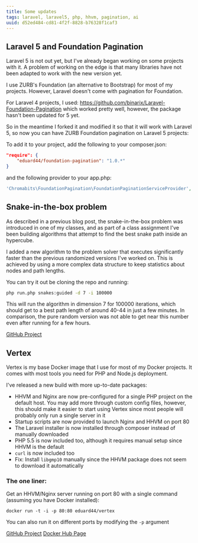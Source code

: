 ```yaml
---
title: Some updates
tags: laravel, laravel5, php, hhvm, pagination, ai
uuid: d52ed484-cd81-4f2f-8828-b76328f1caf3
---
```


## Laravel 5 and Foundation Pagination

Laravel 5 is not out yet, but I've already began working on some projects with it. A problem of working on the edge is that many libraries have not been adapted to work with the new version yet.

I use ZURB's Foundation (an alternative to Bootstrap) for most of my projects. However, Laravel doesn't come with pagination for Foundation.

For Laravel 4 projects, I used: https://github.com/binarix/Laravel-Foundation-Pagination which worked pretty well, however, the package hasn't been updated for 5 yet.

So in the meantime I forked it and modified it so that it will work with Laravel 5, so now you can have ZURB Foundation pagination on Laravel 5 projects:

To add it to your project, add the following to your composer.json:

```json
"require": {
    "eduard44/foundation-pagination": "1.0.*"
}
```
and the following provider to your app.php:

```php
'Chromabits\FoundationPagination\FoundationPaginationServiceProvider',
```

## Snake-in-the-box problem

As described in a previous blog post, the snake-in-the-box problem was introduced in one of my classes, and as part of a class assignment I've been building algorithms that attempt to find the best snake path inside an hypercube.

I added a new algorithm to the problem solver that executes significantly faster than the previous randomized versions I've worked on. This is achieved by using a more complex data structure to keep statistics about nodes and path lengths.

You can try it out be cloning the repo and running:

```bash
php run.php snakes:guided -d 7 -i 100000
```

This will run the algorithm in dimension 7 for 100000 iterations, which should get to a best path length of around 40-44 in just a few minutes. In comparison, the pure random version was not able to get near this number even after running for a few hours.

[GitHub Project](https://github.com/etcinit/snakes)

## Vertex

Vertex is my base Docker image that I use for most of my Docker projects. It comes with most tools you need for PHP and Node.js deployment.

I've released a new build with more up-to-date packages:

- HHVM and Nginx are now pre-configured for a single PHP project on the default host. You may add more through custom config files, however, this should make it easier to start using Vertex since most people will probably only run a single server in it
- Startup scripts are now provided to launch Nginx and HHVM on port 80
- The Laravel installer is now installed through composer instead of manually downloaded
- PHP 5.5 is now included too, although it requires manual setup since HHVM is the default
- `curl` is now included too
- Fix: Install `libgmp10` manually since the HHVM package does not seem to download it automatically

### The one liner:

Get an HHVM/Nginx server running on port 80 with a single command (assuming you have Docker installed):

```
docker run -t -i -p 80:80 eduard44/vertex
```

You can also run it on different ports by modifying the `-p` argument

[GitHub Project](https://github.com/etcinit/vertex)
[Docker Hub Page](https://registry.hub.docker.com/u/eduard44/vertex/)
